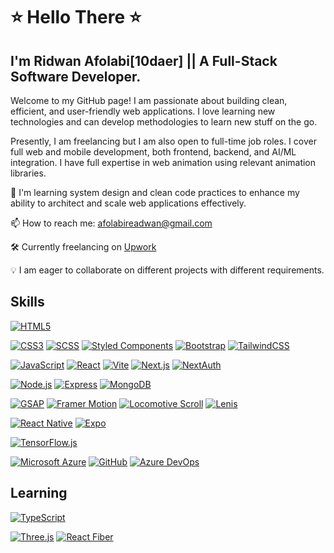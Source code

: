 # ⭐ Hello There ⭐

## I'm Ridwan Afolabi[10daer] || A Full-Stack Software Developer.

Welcome to my GitHub page! I am passionate about building clean, efficient, and user-friendly web applications. I love learning new technologies and can develop methodologies to learn new stuff on the go.

Presently, I am freelancing but I am also open to full-time job roles. I cover full web and mobile development, both frontend, backend, and AI/ML integration. I have full expertise in web animation using relevant animation libraries.

🌱 I'm learning system design and clean code practices to enhance my ability to architect and scale web applications effectively.

📫 How to reach me: [afolabireadwan@gmail.com](mailto:afolabireadwan@gmail.com)

🛠️ Currently freelancing on [Upwork](https://www.upwork.com/freelancers/ridwana57?mp_source=share)

💡 I am eager to collaborate on different projects with different requirements.

## Skills

[![HTML5](https://img.shields.io/badge/HTML5-E34F26?style=for-the-badge&logo=html5&logoColor=white)](https://html.spec.whatwg.org/)

[![CSS3](https://img.shields.io/badge/CSS3-1572B6?style=for-the-badge&logo=css3&logoColor=white)](https://www.w3.org/Style/CSS/)
[![SCSS](https://img.shields.io/badge/SCSS-CC6699?style=for-the-badge&logo=sass&logoColor=white)](https://sass-lang.com)
[![Styled Components](https://img.shields.io/badge/Styled_Components-DB7093?style=for-the-badge&logo=styled-components&logoColor=white)](https://styled-components.com/)
[![Bootstrap](https://img.shields.io/badge/Bootstrap-7952B3?style=for-the-badge&logo=bootstrap&logoColor=white)](https://getbootstrap.com)
[![TailwindCSS](https://img.shields.io/badge/Tailwind_CSS-06B6D4?style=for-the-badge&logo=tailwind-css&logoColor=white)](https://tailwindcss.com/)

[![JavaScript](https://img.shields.io/badge/JavaScript-F7DF1E?style=for-the-badge&logo=javascript&logoColor=black)](https://developer.mozilla.org/en-US/docs/Web/JavaScript)
[![React](https://img.shields.io/badge/React-61DAFB?style=for-the-badge&logo=react&logoColor=black)](https://reactjs.org)
[![Vite](https://img.shields.io/badge/Vite-B73BFE?style=for-the-badge&logo=vite&logoColor=FFD62E)](https://vitejs.dev/)
[![Next.js](https://img.shields.io/badge/Next.js-000000?style=for-the-badge&logo=next.js&logoColor=white)](https://nextjs.org/)
[![NextAuth](https://img.shields.io/badge/NextAuth.js-000000?style=for-the-badge&logo=nextdotjs&logoColor=white)](https://next-auth.js.org/)

[![Node.js](https://img.shields.io/badge/Node.js-339933?style=for-the-badge&logo=nodedotjs&logoColor=white)](https://nodejs.org/)
[![Express](https://img.shields.io/badge/Express-000000?style=for-the-badge&logo=express&logoColor=white)](https://expressjs.com/)
[![MongoDB](https://img.shields.io/badge/MongoDB-47A248?style=for-the-badge&logo=mongodb&logoColor=white)](https://www.mongodb.com/)

[![GSAP](https://img.shields.io/badge/GSAP-88CE02?style=for-the-badge&logo=greensock&logoColor=white)](https://greensock.com/gsap)
[![Framer Motion](https://img.shields.io/badge/Framer_Motion-FF6D00?style=for-the-badge&logo=framer&logoColor=white)](https://www.framer.com/motion/)
[![Locomotive Scroll](https://img.shields.io/badge/Locomotive_Scroll-000000?style=for-the-badge&logo=locomotive-scroll&logoColor=white)](https://locomotivemtl.github.io/locomotive-scroll/)
[![Lenis](https://img.shields.io/badge/Lenis-333333?style=for-the-badge&logo=lenis&logoColor=white)](https://lenis.studiofreight.com/)

[![React Native](https://img.shields.io/badge/React_Native-61DAFB?style=for-the-badge&logo=react&logoColor=black)](https://reactnative.dev/)
[![Expo](https://img.shields.io/badge/Expo-000020?style=for-the-badge&logo=expo&logoColor=white)](https://expo.dev/)

[![TensorFlow.js](https://img.shields.io/badge/TensorFlow.js-FF6F00?style=for-the-badge&logo=tensorflow&logoColor=white)](https://www.tensorflow.org/js)

[![Microsoft Azure](https://img.shields.io/badge/Microsoft_Azure-0078D4?style=for-the-badge&logo=microsoft-azure&logoColor=white)](https://azure.microsoft.com/)
[![GitHub](https://img.shields.io/badge/GitHub-181717?style=for-the-badge&logo=github&logoColor=white)](https://github.com/)
[![Azure DevOps](https://img.shields.io/badge/Azure_DevOps-0078D7?style=for-the-badge&logo=azure-devops&logoColor=white)](https://azure.microsoft.com/en-us/services/devops/)

## Learning

[![TypeScript](https://img.shields.io/badge/TypeScript-3178C6?style=for-the-badge&logo=typescript&logoColor=white)](https://www.typescriptlang.org)

[![Three.js](https://img.shields.io/badge/Three.js-black?style=for-the-badge&logo=three.js&logoColor=white)](https://threejs.org/)
[![React Fiber](https://img.shields.io/badge/React_Fiber-61DAFB?style=for-the-badge&logo=react&logoColor=black)](https://reactjs.org)

<!---
10daer/10daer is a ✨ special ✨ repository because its `README.md` (this file) appears on your GitHub profile.
You can click the Preview link to take a look at your changes.
--->
